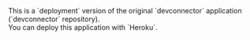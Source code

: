 <div>This is a `deployment` version of the original `devconnector` application (`devconnector` repository).</div>
<div>You can deploy this application with `Heroku`.</div>
